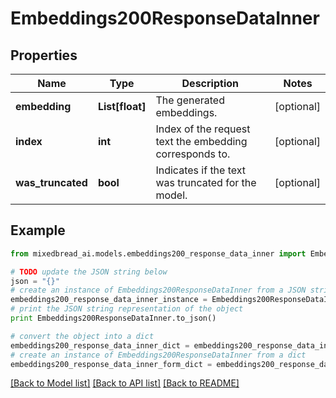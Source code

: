 # Embeddings200ResponseDataInner


## Properties

Name | Type | Description | Notes
------------ | ------------- | ------------- | -------------
**embedding** | **List[float]** | The generated embeddings. | [optional] 
**index** | **int** | Index of the request text the embedding corresponds to. | [optional] 
**was_truncated** | **bool** | Indicates if the text was truncated for the model. | [optional] 

## Example

```python
from mixedbread_ai.models.embeddings200_response_data_inner import Embeddings200ResponseDataInner

# TODO update the JSON string below
json = "{}"
# create an instance of Embeddings200ResponseDataInner from a JSON string
embeddings200_response_data_inner_instance = Embeddings200ResponseDataInner.from_json(json)
# print the JSON string representation of the object
print Embeddings200ResponseDataInner.to_json()

# convert the object into a dict
embeddings200_response_data_inner_dict = embeddings200_response_data_inner_instance.to_dict()
# create an instance of Embeddings200ResponseDataInner from a dict
embeddings200_response_data_inner_form_dict = embeddings200_response_data_inner.from_dict(embeddings200_response_data_inner_dict)
```
[[Back to Model list]](../README.md#documentation-for-models) [[Back to API list]](../README.md#documentation-for-api-endpoints) [[Back to README]](../README.md)


